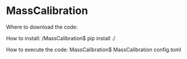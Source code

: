 # MassCalibration
Where to download the code:


How to install:
/MassCalibration$ pip install ./

How to execute the code:
MassCalibration$ MassCalibration config.toml